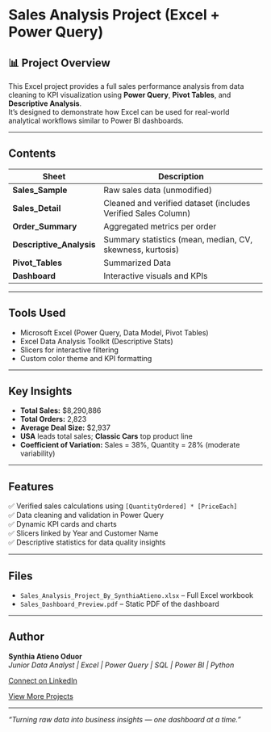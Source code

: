 # Sales Analysis Project (Excel + Power Query)

## 📊 Project Overview
This Excel project provides a full sales performance analysis  from data cleaning to KPI visualization using **Power Query**, **Pivot Tables**, and **Descriptive Analysis**.  
It’s designed to demonstrate how Excel can be used for real-world analytical workflows similar to Power BI dashboards.

---

## Contents
| Sheet | Description |
|--------|--------------|
| **Sales_Sample** | Raw sales data (unmodified) |
| **Sales_Detail** | Cleaned and verified dataset (includes Verified Sales Column) |
| **Order_Summary** | Aggregated metrics per order |
| **Descriptive_Analysis** | Summary statistics (mean, median, CV, skewness, kurtosis) |
| **Pivot_Tables**|Summarized Data|
| **Dashboard** | Interactive visuals and KPIs |

---

##  Tools Used
- Microsoft Excel (Power Query, Data Model, Pivot Tables)
- Excel Data Analysis Toolkit (Descriptive Stats)
- Slicers for interactive filtering
- Custom color theme and KPI formatting

---

##  Key Insights
- **Total Sales:** $8,290,886  
- **Total Orders:** 2,823  
- **Average Deal Size:** $2,937  
- **USA** leads total sales; **Classic Cars** top product line  
- **Coefficient of Variation:** Sales = 38%, Quantity = 28% (moderate variability)

---

##  Features
✅ Verified sales calculations using `[QuantityOrdered] * [PriceEach]`  
✅ Data cleaning and validation in Power Query  
✅ Dynamic KPI cards and charts  
✅ Slicers linked by Year and Customer Name  
✅ Descriptive statistics for data quality insights  

---

## Files
- `Sales_Analysis_Project_By_SynthiaAtieno.xlsx` – Full Excel workbook  
- `Sales_Dashboard_Preview.pdf` – Static PDF of the dashboard

---

## Author
**Synthia Atieno Oduor**  
*Junior Data Analyst | Excel | Power Query | SQL | Power BI | Python*

[Connect on LinkedIn](hwww.linkedin.com/in/synthia-oduor-08b5361a7)

 
[View More Projects](https://github.com/)

---

 *“Turning raw data into business insights — one dashboard at a time.”*

